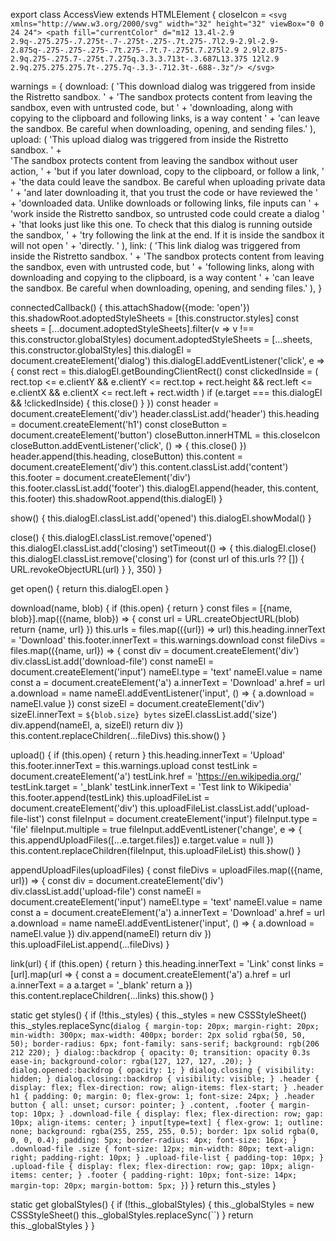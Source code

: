 export class AccessView extends HTMLElement {
  closeIcon = `<svg xmlns="http://www.w3.org/2000/svg" width="32" height="32" viewBox="0 0 24 24">
    <path fill="currentColor" d="m12 13.4l-2.9 2.9q-.275.275-.7.275t-.7-.275t-.275-.7t.275-.7l2.9-2.9l-2.9-2.875q-.275-.275-.275-.7t.275-.7t.7-.275t.7.275l2.9 2.9l2.875-2.9q.275-.275.7-.275t.7.275q.3.3.3.713t-.3.687L13.375 12l2.9 2.9q.275.275.275.7t-.275.7q-.3.3-.712.3t-.688-.3z"/>
  </svg>`

  warnings = {
    download: (
      'This download dialog was triggered from inside the Ristretto sandbox. ' +
      'The sandbox protects content from leaving the sandbox, even with untrusted code, but ' +
      'downloading, along with copying to the clipboard and following links, is a way content ' +
      'can leave the sandbox. Be careful when downloading, opening, and sending files.'
    ),
    upload: (
      'This upload dialog was triggered from inside the Ristretto sandbox. ' +      
      'The sandbox protects content from leaving the sandbox without user action, ' +
      'but if you later download, copy to the clipboard, or follow a link, ' +
      'the data could leave the sandbox. Be careful when uploading private data ' +
      'and later downloading it, that you trust the code or have reviewed the ' +
      'downloaded data. Unlike downloads or following links, file inputs can ' +
      'work inside the Ristretto sandbox, so untrusted code could create a dialog ' +
      'that looks just like this one. To check that this dialog is running outside the sandbox, ' +
      'try following the link at the end. If it is inside the sandbox it will not open ' +
      'directly. '
    ),
    link: (
      'This link dialog was triggered from inside the Ristretto sandbox. ' +
      'The sandbox protects content from leaving the sandbox, even with untrusted code, but ' +
      'following links, along with downloading and copying to the clipboard, is a way content ' +
      'can leave the sandbox. Be careful when downloading, opening, and sending files.'
    ),
  }

  connectedCallback() {
    this.attachShadow({mode: 'open'})
    this.shadowRoot.adoptedStyleSheets = [this.constructor.styles]
    const sheets = [...document.adoptedStyleSheets].filter(v => v !== this.constructor.globalStyles)
    document.adoptedStyleSheets = [...sheets, this.constructor.globalStyles]
    this.dialogEl = document.createElement('dialog')
    this.dialogEl.addEventListener('click', e => {
      const rect = this.dialogEl.getBoundingClientRect()
      const clickedInside = (
        rect.top <= e.clientY &&
        e.clientY <= rect.top + rect.height &&
        rect.left <= e.clientX &&
        e.clientX <= rect.left + rect.width
      )
      if (e.target === this.dialogEl && !clickedInside) {
        this.close()
      }
    })
    const header = document.createElement('div')
    header.classList.add('header')
    this.heading = document.createElement('h1')
    const closeButton = document.createElement('button')
    closeButton.innerHTML = this.closeIcon
    closeButton.addEventListener('click', () => {
      this.close()
    })
    header.append(this.heading, closeButton)
    this.content = document.createElement('div')
    this.content.classList.add('content')
    this.footer = document.createElement('div')
    this.footer.classList.add('footer')
    this.dialogEl.append(header, this.content, this.footer)
    this.shadowRoot.append(this.dialogEl)
  }

  show() {
    this.dialogEl.classList.add('opened')
    this.dialogEl.showModal()
  }

  close() {
    this.dialogEl.classList.remove('opened')
    this.dialogEl.classList.add('closing')
    setTimeout(() => {
      this.dialogEl.close()
      this.dialogEl.classList.remove('closing')
      for (const url of this.urls ?? []) {
        URL.revokeObjectURL(url)
      }
    }, 350)
  }

  get open() {
    return this.dialogEl.open
  }

  download(name, blob) {
    if (this.open) {
      return
    }
    const files = [{name, blob}].map(({name, blob}) => {
      const url = URL.createObjectURL(blob)
      return {name, url}
    })
    this.urls = files.map(({url}) => url)
    this.heading.innerText = 'Download'
    this.footer.innerText = this.warnings.download
    const fileDivs = files.map(({name, url}) => {
      const div = document.createElement('div')
      div.classList.add('download-file')
      const nameEl = document.createElement('input')
      nameEl.type = 'text'
      nameEl.value = name
      const a = document.createElement('a')
      a.innerText = 'Download'
      a.href = url
      a.download = name
      nameEl.addEventListener('input', () => {
        a.download = nameEl.value
      })
      const sizeEl = document.createElement('div')
      sizeEl.innerText = `${blob.size} bytes`
      sizeEl.classList.add('size')
      div.append(nameEl, a, sizeEl)
      return div
    })
    this.content.replaceChildren(...fileDivs)
    this.show()
  }

  upload() {
    if (this.open) {
      return
    }
    this.heading.innerText = 'Upload'
    this.footer.innerText = this.warnings.upload
    const testLink = document.createElement('a')
    testLink.href = 'https://en.wikipedia.org/'
    testLink.target = '_blank'
    testLink.innerText = 'Test link to Wikipedia'
    this.footer.append(testLink)
    this.uploadFileList = document.createElement('div')
    this.uploadFileList.classList.add('upload-file-list')
    const fileInput = document.createElement('input')
    fileInput.type = 'file'
    fileInput.multiple = true
    fileInput.addEventListener('change', e => {
      this.appendUploadFiles([...e.target.files])
      e.target.value = null
    })
    this.content.replaceChildren(fileInput, this.uploadFileList)
    this.show()
  }

  appendUploadFiles(uploadFiles) {
    const fileDivs = uploadFiles.map(({name, url}) => {
      const div = document.createElement('div')
      div.classList.add('upload-file')
      const nameEl = document.createElement('input')
      nameEl.type = 'text'
      nameEl.value = name
      const a = document.createElement('a')
      a.innerText = 'Download'
      a.href = url
      a.download = name
      nameEl.addEventListener('input', () => {
        a.download = nameEl.value
      })
      div.append(nameEl)
      return div
    })
    this.uploadFileList.append(...fileDivs)
  }

  link(url) {
    if (this.open) {
      return
    }
    this.heading.innerText = 'Link'
    const links = [url].map(url => {
      const a = document.createElement('a')
      a.href = url
      a.innerText = a
      a.target = '_blank'
      return a
    })
    this.content.replaceChildren(...links)
    this.show()
  }

  static get styles() {
    if (!this._styles) {
      this._styles = new CSSStyleSheet()
      this._styles.replaceSync(`
        dialog {
          margin-top: 20px;
          margin-right: 20px;
          min-width: 300px;
          max-width: 400px;
          border: 2px solid rgba(50, 50, 50);
          border-radius: 6px;
          font-family: sans-serif;
          background: rgb(206 212 220);
        }
        dialog::backdrop {
          opacity: 0;
          transition: opacity 0.3s ease-in;
          background-color: rgba(127, 127, 127, .20);
        }
        dialog.opened::backdrop {
          opacity: 1;
        }
        dialog.closing {
          visibility: hidden;
        }
        dialog.closing::backdrop {
          visibility: visible;
        }
        .header {
          display: flex;
          flex-direction: row;
          align-items: flex-start;
        }
        .header h1 {
          padding: 0;
          margin: 0;
          flex-grow: 1;
          font-size: 24px;
        }
        .header button {
          all: unset;
          cursor: pointer;
        }
        .content, .footer {
          margin-top: 10px;
        }
        .download-file {
          display: flex;
          flex-direction: row;
          gap: 10px;
          align-items: center;
        }
        input[type=text] {
          flex-grow: 1;
          outline: none;
          background: rgba(255, 255, 255, 0.5);
          border: 1px solid rgba(0, 0, 0, 0.4);
          padding: 5px;
          border-radius: 4px;
          font-size: 16px;
        }
        .download-file .size {
          font-size: 12px;
          min-width: 80px;
          text-align: right;
          padding-right: 10px;
        }
        .upload-file-list {
          padding-top: 10px;
        }
        .upload-file {
          display: flex;
          flex-direction: row;
          gap: 10px;
          align-items: center;
        }
        .footer {
          padding-right: 10px;
          font-size: 14px;
          margin-top: 20px;
          margin-bottom: 5px;
        }
      `)
    }
    return this._styles
  }

  static get globalStyles() {
    if (!this._globalStyles) {
      this._globalStyles = new CSSStyleSheet()
      this._globalStyles.replaceSync(``)
    }
    return this._globalStyles
  }
}